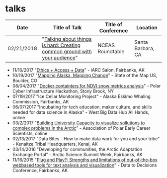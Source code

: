 # talks
| Date | Title of Talk | Title of Conference | Location |
| ------|--------------|---------------------|-----------|
|02/21/2018 | "[Talking about things is hard: Creating common ground with your audience](https://docs.google.com/presentation/d/1l6rpvGgQ4h6AnxwQJl8BlrKowc1CcOlBb9PEfhqP0Ek/edit?usp=sharing)" | NCEAS Roundtable | Santa Barbara, CA|
* 11/16/2017 "[Ethics + Access + Data](https://docs.google.com/presentation/d/1Jg83uFGM5UZ9L_pAZtvA9HKv9fuf-yyp7ungFqY4YDE/edit#slide=id.g28580ddad0_0_50)" - IARC Salon, Fairbanks, AK 
* 10/19/2017 "[Mapping Alaska, Mapping Change](https://2017.stateofthemap.us/program/mapping-alaska.html)" - State of the Map US, Boulder, CO 
* 08/04/2017 "[Docker containters for NDVI snow metrics analysis](https://github.com/gina-alaska/emodis_ndvi_python-docker/blob/master/README.md)" - Polar Cyber Infrastructure Hackathon, Stony Brook, NY
* 07/19/2017 "Ice Cellar Monitoring Project" - Alaska Eskimo Whaling Commission, Fairbanks, AK
* 06/07/2017 "Incubating for tech education, maker culture, and skills needed for data science in Alaska" - West Big Data Hub All Hands, online
* 03/2/2017 "[Building University Capacity to visualize sollutions to complex problems in the Arctic](https://www.alaska.edu/files/epscor/Data_to_Decisions/D2D-Raymond.pdf)" - Association of Polar Early Career Scientists, online
* 02/13/2017 "Data Bites - How to make data work for you and your tribe" - Kenaitze Tribal Headquarters, Kenai, AK
* 03/14/2016 "Developing for communities, the Arctic Adaptation Exchange Portal" - Arctic Science Summit Week, Fairbanks, AK
* 11/16/2015 "[Plug and Play?: Strengths and limitations of out-of-the-box webbased tools for text analysis and visualization](https://www.alaska.edu/files/epscor/Data_to_Decisions/D2D-Raymond.pdf)" - Data to Decisions Conference, Fairbanks, AK
